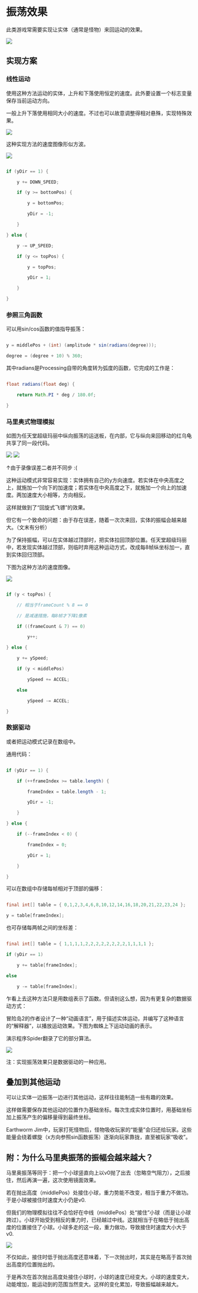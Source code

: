 # 振荡效果

此类游戏常需要实现让实体（通常是怪物）来回运动的效果。

![](images/spider.gif)

## 实现方案

### 线性运动

使用这种方法运动的实体，上升和下落使用恒定的速度。此外要设置一个标志变量保存当前运动方向。

一般上升下落使用相同大小的速度。不过也可以故意调整得相对悬殊，实现特殊效果。

![](images/spine.gif)

这种实现方法的速度图像形似方波。

![](images/linearswing.png)

```java
if (yDir == 1) {
	y += DOWN_SPEED;
    if (y >= bottomPos) {
    	y = bottomPos;
        yDir = -1;
    }
} else {
	y -= UP_SPEED;
    if (y <= topPos) {
    	y = topPos;
        yDir = 1;
    }
}
```

### 参照三角函数

可以用sin/cos函数的值指导振荡：

```java
y = middlePos + (int) (amplitude * sin(radians(degree)));
degree = (degree + 10) % 360;
```

其中radians是Processing自带的角度转为弧度的函数，它完成的工作是：

```java
float radians(float deg) {
	return Math.PI * deg / 180.0f;
}
```

### 马里奥式物理模拟

如图为任天堂超级玛丽中纵向振荡的运送板，在内部，它与纵向来回移动的红乌龟共享了同一段代码。

![](images/ymovingplatform.gif) ![](images/redptroopa.gif)

↑由于录像误差二者并不同步 :(

这种运动模式非常容易实现：实体拥有自己的y方向速度。若实体在中央高度之上，就施加一个向下的加速度；若实体在中央高度之下，就施加一个向上的加速度。两加速度大小相等，方向相反。

这样就做到了“回旋式飞镖”的效果。

但它有一个致命的问题：由于存在误差，随着一次次来回，实体的振幅会越来越大。（文末有分析）

为了保持振幅，可以在实体越过顶部时，把实体拉回顶部位置。任天堂超级玛丽中，若发现实体越过顶部，则临时弃用这种运动方式，改成每8帧纵坐标加一，直到实体回归顶部。

下图为这种方法的速度图像。

![](images/marioswing.png)

```java
if (y < topPos) {
	// 相当于frameCount % 8 == 0
    // 是减速措施，每8帧才下降1像素
	if ((frameCount & 7) == 0)
    	y++;
} else {
	y += ySpeed;
	if (y < middlePos)
    	ySpeed += ACCEL;
    else
    	ySpeed -= ACCEL;
}
```

### 数据驱动

或者把运动模式记录在数组中。

通用代码：

```java
if (yDir == 1) {
	if (++frameIndex >= table.length) {
    	frameIndex = table.length - 1;
    	yDir = -1;
    }
} else {
	if (--frameIndex < 0) {
    	frameIndex = 0;
        yDir = 1;
    }
}
```

可以在数组中存储每帧相对于顶部的偏移：

```java
final int[] table = { 0,1,2,3,4,6,8,10,12,14,16,18,20,21,22,23,24 };
y = table[frameIndex];
```

也可存储每两帧之间的坐标差：

```java
final int[] table = { 1,1,1,1,2,2,2,2,2,2,2,2,1,1,1,1 };
if (yDir == 1)
	y += table[frameIndex];
else
	y -= table[frameIndex];
```

乍看上去这种方法只是用数组表示了函数。但请别这么想，因为有更复杂的数据驱动方式：

冒险岛2的作者设计了一种“动画语言”，用于描述实体运动，并编写了这种语言的“解释器”，以播放运动效果。下图为蜘蛛上下运动动画的表示。

演示程序Spider翻录了它的部分算法。

![](images/spideranimdata.png)

注：实现振荡效果只是数据驱动的一种应用。

## 叠加到其他运动

可以让实体一边振荡一边进行其他运动，这样往往能制造一些有趣的效果。

这样做需要保存其他运动的位置作为基础坐标。每次生成实体位置时，用基础坐标加上振荡产生的偏移量得到最终坐标。

Earthworm Jim中，玩家打死怪物后，怪物吸收玩家的“能量”会归还给玩家。这些能量会绕着螺旋（x方向参照sin函数振荡）逐渐向玩家靠拢，直至被玩家“吸收”。

## 附：为什么马里奥振荡的振幅会越来越大？

马里奥振荡等同于：把一个小球竖直向上以v0抛了出去（忽略空气阻力），之后接住，然后再演一遍，这次使用镜面效果。

若在抛出高度（middlePos）处接住小球，重力势能不改变，相当于重力不做功。于是小球被接住时速度大小仍是v0.

但我们的物理模拟往往不会恰好在中线（middlePos）处“接住”小球（而是让小球跨过）。小球开始受到相反的重力时，已经越过中线。这就相当于在略低于抛出高度的位置接住了小球。小球多走的这一段，重力做功，导致接住时速度大小大于v0.

![](images/whyswingkeepstretch.png)

不仅如此，接住时低于抛出高度还意味着，下一次抛出时，其实是在略高于首次抛出高度的位置抛出的。

于是再次在首次抛出高度处接住小球时，小球的速度已经变大。小球的速度变大，动能增加，能运动到的范围当然变大。这样的变化累加，导致振幅越来越大。
